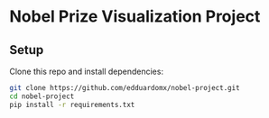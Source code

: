 # Nobel Prize Visualization Project

## Setup
Clone this repo and install dependencies:

```bash
git clone https://github.com/edduardomx/nobel-project.git
cd nobel-project
pip install -r requirements.txt
